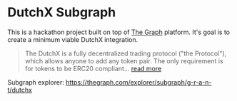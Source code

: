 # DutchX Subgraph

This is a hackathon project built on top of [The Graph](https://thegraph.com/) platform. It's goal is to create a minimum viable DutchX integration.

> The DutchX is a fully decentralized trading protocol ("the Protocol"), which allows anyone to add any token pair. The only requirement is for tokens to be ERC20 compliant... [read more](https://github.com/gnosis/dx-contracts)

Subgraph explorer: https://thegraph.com/explorer/subgraph/g-r-a-n-t/dutchx
